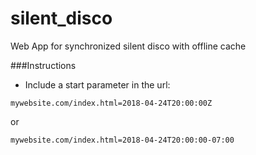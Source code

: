 # silent_disco
Web App for synchronized silent disco with offline cache

###Instructions

- Include a start parameter in the url:

```mywebsite.com/index.html=2018-04-24T20:00:00Z```

or 

```mywebsite.com/index.html=2018-04-24T20:00:00-07:00```
